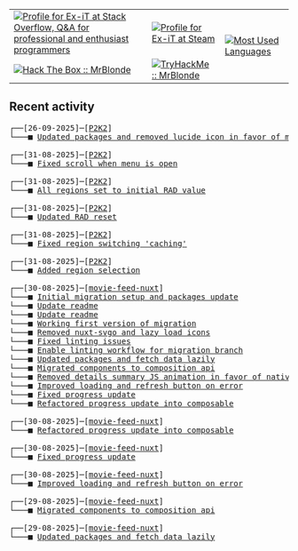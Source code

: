 <table>
    <tr>
        <td>
            <a href="https://stackoverflow.com/users/3351720/ex-it">
                <img alt="Profile for Ex-iT at Stack Overflow, Q&amp;A for professional and enthusiast programmers" src="https://stackoverflow.com/users/flair/3351720.png?theme=dark" />
            </a>
        </td>
        <td>
            <a href="https://steamcommunity.com/id/Ex-iT">
                <img alt="Profile for Ex-iT at Steam" src="https://steamcommunity-a.akamaihd.net/public/shared/images/header/globalheader_logo.png" />
            </a>
        </td>
        <td rowspan="2">
            <a href="https://github.com/Ex-iT/">
                <img alt="Most Used Languages" src="https://github-readme-stats.vercel.app/api/top-langs/?username=ex-it&layout=compact&theme=algolia" />
            </a>
        </td>
    </tr>
    <tr>
        <td>
            <a href="https://app.hackthebox.eu/profile/169430">
                <img alt="Hack The Box :: MrBlonde" src="https://www.hackthebox.eu/badge/image/169430" />
            </a>
        </td>
        <td>
            <a href="https://tryhackme.com/p/MrBlonde/">
                <img alt="TryHackMe :: MrBlonde" src="https://tryhackme-badges.s3.amazonaws.com/MrBlonde.png" />
            </a>
        </td>
    </tr>
</table>

<h2>Recent activity</h2>

<pre>
┌──[26-09-2025]─[<a href="https://github.com/Ex-iT/P2K2">P2K2</a>]
└───■ <a href="https://github.com/Ex-iT/P2K2/commit/589bf5368d9a6823616a021ab93a88e86aec79e3">Updated packages and removed lucide icon in favor of mdi icon</a><br />
┌──[31-08-2025]─[<a href="https://github.com/Ex-iT/P2K2">P2K2</a>]
└───■ <a href="https://github.com/Ex-iT/P2K2/commit/7f5d60f3fd2fc831b14929ac549867659b428598">Fixed scroll when menu is open</a><br />
┌──[31-08-2025]─[<a href="https://github.com/Ex-iT/P2K2">P2K2</a>]
└───■ <a href="https://github.com/Ex-iT/P2K2/commit/805c3c5a3332fd393e3483471bd03ac6b75aa066">All regions set to initial RAD value</a><br />
┌──[31-08-2025]─[<a href="https://github.com/Ex-iT/P2K2">P2K2</a>]
└───■ <a href="https://github.com/Ex-iT/P2K2/commit/6a1f1f3927377d8a1cb2bc13815f0e6d6249b1eb">Updated RAD reset</a><br />
┌──[31-08-2025]─[<a href="https://github.com/Ex-iT/P2K2">P2K2</a>]
└───■ <a href="https://github.com/Ex-iT/P2K2/commit/187e39a4d8f238a1e43452a4b7a86474dea24025">Fixed region switching 'caching'</a><br />
┌──[31-08-2025]─[<a href="https://github.com/Ex-iT/P2K2">P2K2</a>]
└───■ <a href="https://github.com/Ex-iT/P2K2/commit/3716e08eb94694e1676e8eeea1e359e6bc08ab45">Added region selection</a><br />
┌──[30-08-2025]─[<a href="https://github.com/Ex-iT/movie-feed-nuxt">movie-feed-nuxt</a>]
└───■ <a href="https://github.com/Ex-iT/movie-feed-nuxt/commit/ea9d71c4ab95ad7cc2b7a97857d7ef08cbfd60cb">Initial migration setup and packages update</a>
└───■ <a href="https://github.com/Ex-iT/movie-feed-nuxt/commit/08c39d1d9fa19b078f8ba416fda1bd2ed2b6db71">Update readme</a>
└───■ <a href="https://github.com/Ex-iT/movie-feed-nuxt/commit/70025360e8ce1109ffce73279b48e2a73c2a862e">Update readme</a>
└───■ <a href="https://github.com/Ex-iT/movie-feed-nuxt/commit/64ce0a27b6ba805f51063e507187610de4da18d7">Working first version of migration</a>
└───■ <a href="https://github.com/Ex-iT/movie-feed-nuxt/commit/61fa94ec9afa316a27edaef863b85ef0f933d083">Removed nuxt-svgo and lazy load icons</a>
└───■ <a href="https://github.com/Ex-iT/movie-feed-nuxt/commit/bd097d0aaa1126c5286fbd6881a1fa0fc9338988">Fixed linting issues</a>
└───■ <a href="https://github.com/Ex-iT/movie-feed-nuxt/commit/c21de008eb1f601ebb34654662b028a87587fb50">Enable linting workflow for migration branch</a>
└───■ <a href="https://github.com/Ex-iT/movie-feed-nuxt/commit/061ba0b49d26bee4f7d4d7d10742cc1175668690">Updated packages and fetch data lazily</a>
└───■ <a href="https://github.com/Ex-iT/movie-feed-nuxt/commit/d46c780bf61c35e2bd8af8c6e0682126ae4c0255">Migrated components to composition api</a>
└───■ <a href="https://github.com/Ex-iT/movie-feed-nuxt/commit/e7542d512aec4ac7842c16fc3a7144f920a76698">Removed details summary JS animation in favor of native CSS solution</a>
└───■ <a href="https://github.com/Ex-iT/movie-feed-nuxt/commit/e3d9ba7ff93b129b910a42eaa3572574a40333af">Improved loading and refresh button on error</a>
└───■ <a href="https://github.com/Ex-iT/movie-feed-nuxt/commit/1b739bdb0a5accaf7bfc6f58f093341b96ac4fff">Fixed progress update</a>
└───■ <a href="https://github.com/Ex-iT/movie-feed-nuxt/commit/c359718eb30040c3b1c1a48066e7c8f0121d2d7e">Refactored progress update into composable</a><br />
┌──[30-08-2025]─[<a href="https://github.com/Ex-iT/movie-feed-nuxt">movie-feed-nuxt</a>]
└───■ <a href="https://github.com/Ex-iT/movie-feed-nuxt/commit/c359718eb30040c3b1c1a48066e7c8f0121d2d7e">Refactored progress update into composable</a><br />
┌──[30-08-2025]─[<a href="https://github.com/Ex-iT/movie-feed-nuxt">movie-feed-nuxt</a>]
└───■ <a href="https://github.com/Ex-iT/movie-feed-nuxt/commit/1b739bdb0a5accaf7bfc6f58f093341b96ac4fff">Fixed progress update</a><br />
┌──[30-08-2025]─[<a href="https://github.com/Ex-iT/movie-feed-nuxt">movie-feed-nuxt</a>]
└───■ <a href="https://github.com/Ex-iT/movie-feed-nuxt/commit/e3d9ba7ff93b129b910a42eaa3572574a40333af">Improved loading and refresh button on error</a><br />
┌──[29-08-2025]─[<a href="https://github.com/Ex-iT/movie-feed-nuxt">movie-feed-nuxt</a>]
└───■ <a href="https://github.com/Ex-iT/movie-feed-nuxt/commit/d46c780bf61c35e2bd8af8c6e0682126ae4c0255">Migrated components to composition api</a><br />
┌──[29-08-2025]─[<a href="https://github.com/Ex-iT/movie-feed-nuxt">movie-feed-nuxt</a>]
└───■ <a href="https://github.com/Ex-iT/movie-feed-nuxt/commit/061ba0b49d26bee4f7d4d7d10742cc1175668690">Updated packages and fetch data lazily</a><br />
</pre>